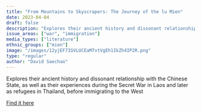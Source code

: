 ```yaml
---
title: "From Mountains to Skyscrapers: The Journey of the lu Mien"
date: 2023-04-04
draft: false
description: "Explores their ancient history and dissonant relationship with the Chinese State, as well as their experiences during the Secret War in Laos and later as refugees in Thailand, before immigrating to the West"
issue_areas: ["war", "immigration"]
media_types: ["literature"]
ethnic_groups: ["mien"]
image: "/images/12yjEF7IGVLUCEaM7vtVgEh1IkZh4IP2R.png"
type: "regular"
author: "David Saechao"
---
```


Explores their ancient history and dissonant relationship with the Chinese State, as well as their experiences during the Secret War in Laos and later as refugees in Thailand, before immigrating to the West

[Find it here](https://www.youtube.com/watch?v=e43j0EGgbF4)
